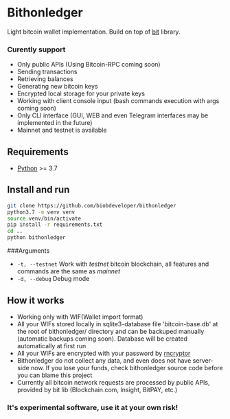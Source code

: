 # Bithonledger

Light bitcoin wallet implementation. Build on top of [bit](https://github.com/ofek/bit) library.

### Curently support
* Only public APIs (Using Bitcoin-RPC coming soon)
* Sending transactions
* Retrieving balances
* Generating new bitcoin keys
* Encrypted local storage for your private keys
* Working with client console input (bash commands execution with args coming soon)
* Only CLI interface (GUI, WEB and even Telegram interfaces may be implemented in the future)
* Mainnet and testnet is available

## Requirements
* [Python](https://www.python.org/downloads) >= 3.7

## Install and run
```bash
git clone https://github.com/biobdeveloper/bithonledger
python3.7 -m venv venv
source venv/bin/activate
pip install -r requirements.txt
cd ..
python bithonledger
```


###Arguments
* `-t, --testnet` Work with _testnet_ bitcoin blockchain, all features and commands are the same as _mainnet_
* `-d, --debug` Debug mode

## How it works
* Working only with WIF(Wallet import format)
* All your WIFs stored locally in sqlite3-database file 'bitcoin-base.db' at the root of bithonledger/ directory and can be backuped manually (automatic backups coming soon). Database will be created automatically at first run
* All your WIFs are encrypted with your password by [rncryptor](https://github.com/RNCryptor/RNCryptor-python)
* Bithonledger do not collect any data, and even does not have server-side now. If you lose your funds, check bithonledger source code before you can blame this project
* Currently all bitcoin network requests are processed by public APIs, provided by bit lib (Blockchain.com, Insight, BitPAY, etc.)

### It's experimental software, use it at your own risk!
